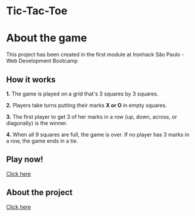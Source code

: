 # Tic-Tac-Toe

# About the game

This project has been created in the first module at Ironhack São Paulo - Web Development Bootcamp

## How it works

**1.**  The game is played on a grid that's 3 squares by 3 squares.

**2.**  Players take turns putting their marks **X or O** in empty squares.

**3.**  The first player to get 3 of her marks in a row (up, down, across, or diagonally) is the winner.

**4.**  When all 9 squares are full, the game is over. If no player has 3 marks in a row, the game ends in a tie.

## Play now!

[Click here](https://leosantini.github.io/Tic-Tac-Toe/)

## About the project

[Click here](https://www.canva.com/design/DAE2sZ2hp_A/TzyW3I_SS9zxwAEQQAJs5Q/view?utm_content=DAE2sZ2hp_A&utm_campaign=designshare&utm_medium=link&utm_source=publishpresent)
